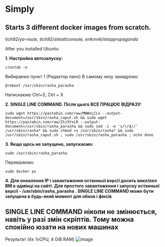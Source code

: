 # Simply
## Starts 3 different docker images from scratch.
_tich92/ya-route, tich92/siteattconsole, erikmnkl/stoppropaganda_

After you installed Ubuntu:
 
**1. Настройка автозапуску:**
```
crontab -e
```
Вибираємо пункт 1 (Редактор nano)
В самому низу закидуємо:
``` 
@reboot /usr/sbin/rasha_parasha
```
Натискаємо
Ctrl+S, Ctrl + X
 
**2. SINGLE LINE COMMAND. Після цього ВСЕ ПРАЦЮЄ ВІДРАЗУ:**
```
sudo wget https://pastebin.com/raw/MNWnLCLn --output-document=/usr/sbin/rasha_caput.sh && sudo wget https://pastebin.com/raw/Ztz5YxLR --output-document=/usr/sbin/rasha_parasha && sudo sed -i -e 's/\r$//' /usr/sbin/rasha* && sudo chmod +x /usr/sbin/rasha* && sudo /usr/sbin/rasha_caput.sh ; sudo /usr/sbin/rasha_parasha ; echo done
``` 
**3. Якщо щось не запущено, запускаємо:**
``` 
sudo /usr/sbin/rasha_parasha
``` 
Перевіряємо:
``` 
sudo docker ps
``` 
**4.  Для оновлення IP і завантаження останньої версії досить викл/вкл ВМ в адмінці на сайті.
    Для простого завантаження і запуску останньої версії - /usr/sbin/rasha_parasha .
    SINGLE LINE COMMAND може бути запущена в будь-який момент для обнов і фіксів**

## SINGLE LINE COMMAND ніколи не змінюється, навіть у разі змін скріптів. Тому можна спокійно юзати на нових машинах

Результат (4x  1vCPU, 4 GiB RAM)
![image](https://user-images.githubusercontent.com/12209464/157055302-8aa3e306-d9b7-458d-a284-d4e5899911ec.png)
